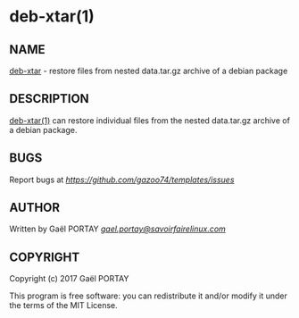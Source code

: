 # deb-xtar(1)

## NAME

[deb-xtar](deb-xtar.1.adoc) - restore files from nested data.tar.gz archive of a
debian package

## DESCRIPTION

[deb-xtar(1)](deb-xtar.1.adoc) can restore individual files from the nested
data.tar.gz archive of a debian package.

## BUGS

Report bugs at *https://github.com/gazoo74/templates/issues*

## AUTHOR

Written by Gaël PORTAY *gael.portay@savoirfairelinux.com*

## COPYRIGHT

Copyright (c) 2017 Gaël PORTAY

This program is free software: you can redistribute it and/or modify it under
the terms of the MIT License.
